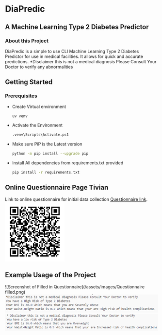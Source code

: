 # DiaPredic
## A Machine Learning Type 2 Diabetes Predictor

### About this Project 
DiaPredic is a simple to use CLI Machine Learning Type 2 Diabetes Predictor for use in medical facilities. It allows for quick and accurate predictions.
*Disclaimer this is not a medical diagnosis Please Consult Your Doctor to verify any abnormalities

## Getting Started
### Prerequisites
* Create Virtual environment
  ```sh
  uv venv
  ```
* Activate the Environment
   ```sh
   .venv\Scripts\Activate.ps1
   ```
* Make sure PiP is the Latest version
   ```sh
   python -m pip install --upgrade pip
   ```

* Install All dependencies from requirements.txt provided
   ```sh
   pip install -r requirements.txt
   ```


## Online Questionnaire Page Tivian
Link to online questionnaire for initial data collection [Questionnaire link](https://uc2456.customervoice360.com/uc/ype-2-Diabetes-Risk-Assesment-Data-Collection/).
![QR code of Tivian questionnaire](/assets/images/qr.png)

## Example Usage of the Project
![Screenshot of Filled in Questionnaire](/assets/images/Questionnaire filled.png)
![Screenshot of High Risk result from Questionnaire](/assets/images/High%20Risk%20result.png)
![Screenshot of Low Risk result from Questionnaire](/assets/images/Low%20Risk%20Result.png)
